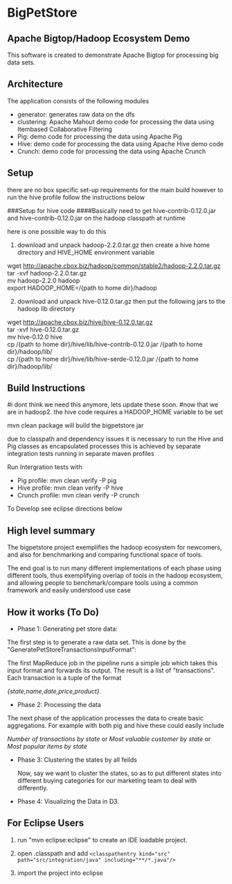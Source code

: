 BigPetStore
============
Apache Bigtop/Hadoop Ecosystem Demo
-----------------------------------
This software is created to demonstrate Apache Bigtop for processing
big data sets.

Architecture
------------
The application consists of the following modules

* generator: generates raw data on the dfs
* clustering: Apache Mahout demo code for processing the data using Itembased Collaborative Filtering
* Pig: demo code for processing the data using Apache Pig
* Hive: demo code for processing the data using Apache Hive demo code
* Crunch: demo code for processing the data using Apache Crunch

Setup
-----

there are no box specific set-up requirements for the main build
however to run the hive profile follow the instructions below

###Setup for hive code
####Basically need to get hive-contrib-0.12.0.jar and hive-contrib-0.12.0.jar on the hadoop classpath at runtime

here is one possible  way to do this  
1) download and unpack hadoop-2.2.0.tar.gz then create a hive home directory and HIVE_HOME environment variable  
  
wget  http://apache.cbox.biz/hadoop/common/stable2/hadoop-2.2.0.tar.gz  
tar -xvf hadoop-2.2.0.tar.gz  
mv hadoop-2.2.0 hadoop  
export HADOOP_HOME=/{path to home dir}/hadoop

2) download and unpack  hive-0.12.0.tar.gz then put the following jars to the hadoop lib directory

wget  http://apache.cbox.biz/hive/hive-0.12.0.tar.gz  
tar -xvf hive-0.12.0.tar.gz  
mv hive-0.12.0 hive  
cp /{path to home dir}/hive/lib/hive-contrib-0.12.0.jar /{path to home dir}/hadoop/lib/  
cp /{path to home dir}/hive/lib/hive-serde-0.12.0.jar /{path to home dir}/hadoop/lib/


Build Instructions
------------------

#i dont think we need this anymore, lets update these soon.
#now that we are in hadoop2.
the hive code requires a HADOOP_HOME variable to be set

mvn clean package will build the bigpetstore jar

due to classpath and dependency issues it is necessary to run the Hive and Pig classes
as encapsulated processes
this is achieved by separate integration tests running in separate maven profiles

Run Intergration tests with

  * Pig profile: mvn clean verify -P pig
  * Hive profile: mvn clean verify -P hive
  * Crunch profile: mvn clean verify -P crunch

To Develop see eclipse directions below 

High level summary
------------------


The bigpetstore project exemplifies the hadoop ecosystem for newcomers, and also for benchmarking and
comparing functional space of tools.

The end goal is to run many different implementations of each phase
using different tools, thus exemplifying overlap of tools in the hadoop ecosystem, and allowing people to benchmark/compare tools
using a common framework and easily understood use case


How it works (To Do)
--------------------

* Phase 1: Generating pet store data:

The first step is to generate a raw data set.  This is done by the "GeneratePetStoreTransactionsInputFormat":

The first MapReduce job in the pipeline runs a simple job which takes this input format and forwards
its output.  The result is a list of "transactions".  Each transaction is a tuple of the format

  *{state,name,date,price,product}.*


* Phase 2: Processing the data

The next phase of the application processes the data to create basic aggregations.
For example with both pig and hive these could easily include

  *Number of transactions by state* or
  *Most valuable customer by state* or
  *Most popular items by state*


* Phase 3: Clustering the states by all feilds

  Now, say we want to cluster the states, so as to put different states into different buying categories
  for our marketing team to deal with differently.

* Phase 4: Visualizing the Data in D3.


For Eclipse Users
-----------------


1) run "mvn eclipse:eclipse" to create an IDE loadable project.

2) open .classpath and add
    `<classpathentry kind="src" path="src/integration/java" including="**/*.java"/>`

3) import the project into eclipse





